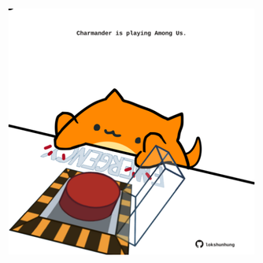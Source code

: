 <!-- built at 22/12/2024, 21:00:41 UTC -->
<p align="center">
  <img width="500" height="500" src="./ReadmeImage.svg">
</p>
